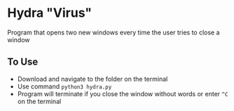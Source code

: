 # Hydra "Virus"
Program that opens two new windows every time the user tries to close a window

## To Use
- Download and navigate to the folder on the terminal
- Use command `python3 hydra.py`
- Program will terminate if you close the window without words or enter `^C` on the terminal
